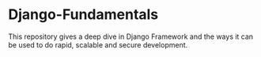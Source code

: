 # Django-Fundamentals
This repository gives a deep dive in Django Framework and the ways it can be used to do rapid, scalable and secure development.
